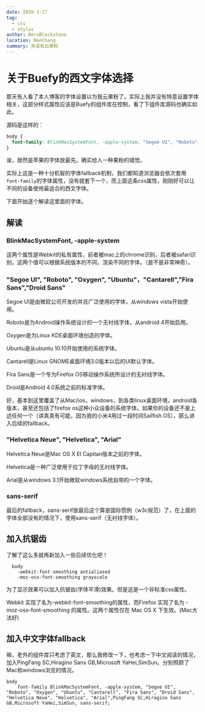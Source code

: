 ```yaml
---
date: 2020-1-17
tag: 
  - css
  - stylus
author: NeroBlackstone
location: NanChang
summary: 并没有云果粉
---
```


# 关于Buefy的西文字体选择

那天有人看了本人博客的字体设置以为我云果粉了。实际上我并没有特意设置字体相关，这部分样式属性应该是Buefy的组件库在控制，看了下组件库源码也确实如此。

源码是这样的：
``` css
body {
  font-family: BlinkMacSystemFont, -apple-system, "Segoe UI", "Roboto", "Oxygen", "Ubuntu", "Cantarell", "Fira Sans", "Droid Sans", "Helvetica Neue", "Helvetica", "Arial", sans-serif;
}
```

诶，居然是苹果的字体放最先。确实给人一种果粉的错觉。

实际上这是一种十分机智的字体fallback机制，我们都知道浏览器会依次套用`font-family`的字体属性，没有就套下一个，而上面这条css属性，刚刚好可以让不同的设备使用最适合的西文字体。

下面开始逐个解读这里面的字体。

## 解读

### BlinkMacSystemFont, -apple-system

这两个属性是Webkit的私有属性，前者被mac上的chrome识别，后者被safari识别。这两个值可以根据系统版本的不同，渲染不同的字体。（是不是非常神奇）。

### "Segoe UI", "Roboto", "Oxygen", "Ubuntu"，"Cantarell","Fira Sans","Droid Sans"

Segoe UI是由微软公司开发的并且广泛使用的字体，从windows vista开始使用。

Roboto是为Android操作系统设计的一个无衬线字体，从android 4开始启用。

Oxygen是为Linux KDE桌面环境创造的字体。

Ubuntu是从ubuntu 10.10开始使用的系统字体。

Cantarell是Linux GNOME桌面环境3.0版本以后的UI默认字体。

Fira Sans是一个专为Firefox OS移动操作系统所设计的无衬线字体。

Droid是Android 4.0系统之前的标准字体。

好，基本到这里覆盖了从Mac/ios，windows，到各类linux桌面环境，android各版本，甚至还包括了firefox os这种小众设备的系统字体。如果你的设备还不是上述任何一个（讲真真有可能，因为我的小米4用过一段时间Sailfish OS），那么进入后续的fallback。

###  "Helvetica Neue", "Helvetica", "Arial"

Helvetica Neue是Mac OS X El Capitan版本之前的字体。

Helvetica是一种广泛使用于拉丁字母的无衬线字体。

Arial是从windows 3.1开始微软windows系统自带的一个字体。

### sans-serif

最后的fallback，sans-serif放最后这个算是国际惯例（w3c规范）了，在上面的字体全部没有的情况下，使用sans-serif（无衬线字体）。

## 加入抗锯齿

了解了这么多就再新加入一些后续优化吧！

``` stylus
  body
    -webkit-font-smoothing antialiased
    -moz-osx-font-smoothing grayscale
```

为了显示效果可以加入抗锯齿(字体平滑)效果。但是这是一个非标准css属性。

Webkit 实现了名为-webkit-font-smoothing的属性，而Firefox 实现了名为 -moz-osx-font-smoothing 的属性。这两个属性仅在 Mac OS X 下生效。(Mac大法好)

## 加入中文字体fallback

嘛，老外的组件库只考虑了英文，那么我修改一下，也考虑一下中文阅读的情况，加入PingFang SC,Hiragino Sans GB,Microsoft YaHei,SimSun。分别照顾了Mac和windows浏览的情况。

``` stylus
body
    font-family BlinkMacSystemFont, -apple-system, "Segoe UI", "Roboto", "Oxygen", "Ubuntu", "Cantarell", "Fira Sans", "Droid Sans", "Helvetica Neue", "Helvetica", "Arial",PingFang SC,Hiragino Sans GB,Microsoft YaHei,SimSun, sans-serif;
```


